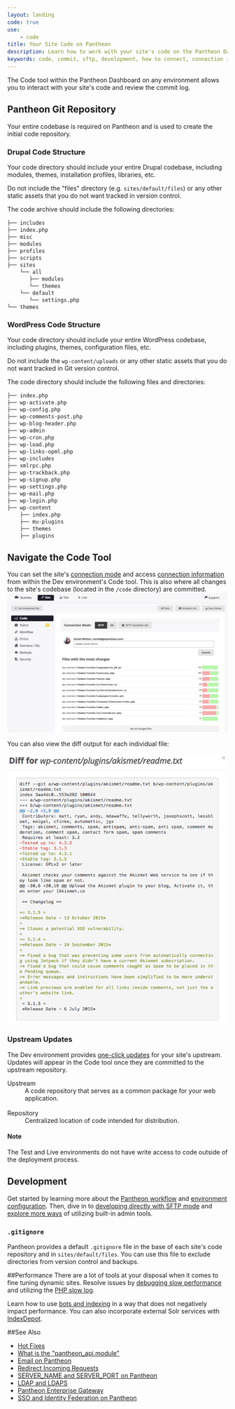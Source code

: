 ```yaml
---
layout: landing
code: true
use:
    - code
title: Your Site Code on Pantheon
description: Learn how to work with your site's code on the Pantheon Dashboard.
keywords: code, commit, sftp, development, how to connect, connection information, wp-admin, admin, administrator, codebase, repository, upstream
---
```

The Code tool within the Pantheon Dashboard on any environment allows you to interact with your site's code and review the commit log.

## Pantheon Git Repository
Your entire codebase is required on Pantheon and is used to create the initial code repository.

### Drupal Code Structure
Your code directory should include your entire Drupal codebase, including modules, themes, installation profiles, libraries, etc.  

Do not include the "files" directory (e.g. `sites/default/files`) or any other static assets that you do not want tracked in version control.

The code archive should include the following directories:

    ├── includes
    ├── index.php
    ├── misc
    ├── modules
    ├── profiles
    ├── scripts
    ├── sites
        └── all
           ├── modules
           └── themes
        └── default
           └── settings.php
    └── themes

### WordPress Code Structure

Your code directory should include your entire WordPress codebase, including plugins, themes, configuration files, etc.

Do not include the `wp-content/uploads` or any other static assets that you do not want tracked in Git version control.

The code directory should include the following files and directories:

```nohighlight
├── index.php
├── wp-activate.php
├── wp-config.php
├── wp-comments-post.php
├── wp-blog-header.php
├── wp-admin
├── wp-cron.php
├── wp-load.php
├── wp-links-opml.php
├── wp-includes
├── xmlrpc.php
├── wp-trackback.php
├── wp-signup.php
├── wp-settings.php
├── wp-mail.php
├── wp-login.php
├── wp-content
    ├── index.php
    ├── mu-plugins
    ├── themes
    ├── plugins
```

## Navigate the Code Tool
You can set the site's [connection mode](/docs/articles/getting-started/#interact-with-your-code) and access [connection information](/docs/articles/sites/code/developing-directly-with-sftp-mode#sftp-connection-information) from within the Dev environment's Code tool. This is also where all changes to the site's codebase (located in the `/code` directory) are committed.
![Code Workflow Dev SFTP Commit](/source/docs/assets/images/interface-dev-code-sftp-commit.png)

You can also view the diff output for each individual file:

![Diff output](/source/docs/assets/images/diff-screen.png)

### Upstream Updates
The Dev environment provides [one-click updates](/docs/articles/sites/code/applying-upstream-updates/) for your site's upstream. Updates will appear in the Code tool once they are committed to the upstream repository.
  <dl>
    <dt>Upstream</dt>
      <dd>A code repository that serves as a common package for your web application.</dd><br>
    <dt>Repository</dt>
      <dd>Centralized location of code intended for distribution.</dd>
  </dl>

<div class="alert alert-info" role="alert">
<h4>Note</h4>
The Test and Live environments do not have write access to code outside of the deployment process.</div>

## Development
Get started by learning more about the [Pantheon workflow](/docs/articles/sites/code/using-the-pantheon-workflow/) and [environment configuration](/docs/articles/sites/code/reading-pantheon-environment-configuration/). Then, dive in to [developing directly with SFTP mode](/docs/articles/sites/code/developing-directly-with-sftp-mode/) and [explore more ways](/docs/articles/sites/code/more-ways-of-managing-code-in-sftp-mode/) of utilizing built-in admin tools.
### `.gitignore`
Pantheon provides a default `.gitignore` file in the base of each site's code repository and in `sites/default/files`. You can use this file to exclude directories from version control and backups.

##Performance
There are a lot of tools at your disposal when it comes to fine tuning dynamic sites. Resolve issues by [debugging slow performance](/docs/articles/sites/code/debugging-slow-performance/) and utilizing the [PHP slow log](/docs/articles/sites/logs/php-slow-log/).

Learn how to use [bots and indexing](/docs/articles/sites/code/bots-and-indexing/) in a way that does not negatively impact performance. You can also incorporate external Solr services with [IndexDepot](/docs/articles/sites/code/using-indexdepot-with-pantheon-sites/).

##See Also
- [Hot Fixes](/docs/articles/sites/code/hot-fixes/)
- [What is the "pantheon_api.module"](/docs/articles/sites/code/what-is-the-pantheon_api-module)
- [Email on Pantheon](/docs/articles/sites/code/email/)
- [Redirect Incoming Requests](/docs/articles/sites/code/redirect-incoming-requests/)
- [SERVER_NAME and SERVER_PORT on Pantheon](/docs/articles/sites/code/server_name-and-server_port/)
- [LDAP and LDAPS](/docs/articles/sites/code/ldap-and-ldaps/)
- [Pantheon Enterprise Gateway](/docs/articles/sites/code/pantheon-enterprise-gateway/)
- [SSO and Identity Federation on Pantheon](/docs/articles/sites/code/sso-and-identity-federation/)
